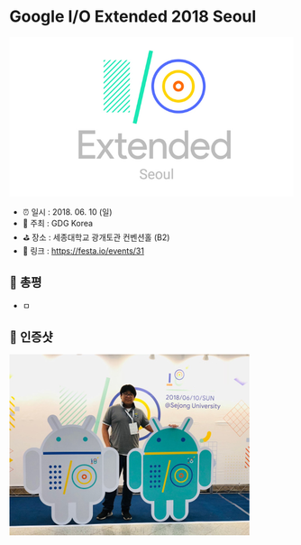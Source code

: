 # Google I/O Extended 2018 Seoul

![Google I/O Extended 2018 Seoul](image.jpg)

- ⏰ 일시 : 2018. 06. 10 (일)
- 💁 주최 : GDG Korea
- ⛳ 장소 : 세종대학교 광개토관 컨벤션홀 (B2)
- 🔗 링크 : https://festa.io/events/31

## 👏 총평 

- ㅁ

## 📸 인증샷

![인증샷](self.jpg)

